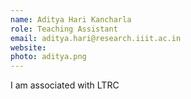 ```yaml
---
name: Aditya Hari Kancharla
role: Teaching Assistant
email: aditya.hari@research.iiit.ac.in
website:
photo: aditya.png
---
```


I am associated with LTRC
